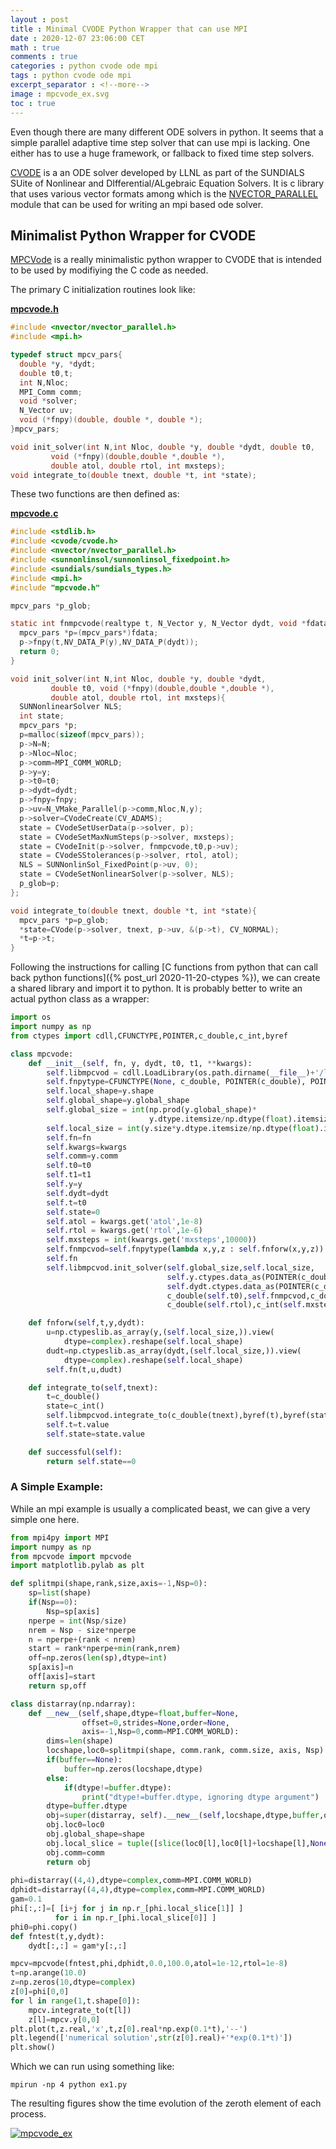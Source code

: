 ```yaml
---
layout : post
title : Minimal CVODE Python Wrapper that can use MPI
date : 2020-12-07 23:06:00 CET
math : true
comments : true
categories : python cvode ode mpi
tags : python cvode ode mpi
excerpt_separator : <!--more-->
image : mpcvode_ex.svg
toc : true
---
```


Even though there are many different ODE solvers in python. It seems that a simple parallel adaptive time step solver that can use mpi is lacking. One either has to use a huge framework, or fallback to fixed time step solvers.

[CVODE](https://computing.llnl.gov/projects/sundials/cvode) is a  an ODE solver developed by LLNL as part of the  SUNDIALS SUite of Nonlinear and DIfferential/ALgebraic Equation Solvers. It is c library that uses various vector formats among which is the [NVECTOR_PARALLEL](http://runge.math.smu.edu/arkode_dev/doc/guide/build/html/nvectors/NVector_Parallel.html) module that can be used for writing an mpi based ode solver.

<!--more-->

## Minimalist Python Wrapper for CVODE

[MPCVode](https://github.com/gurcani/mpcvode) is a really minimalistic python wrapper to CVODE that is intended to be used by modifiying the C code as needed.

The primary C initialization routines look like:

[**mpcvode.h**](https://github.com/gurcani/mpcvode/blob/master/mpcvode.h)
```c
#include <nvector/nvector_parallel.h>
#include <mpi.h> 

typedef struct mpcv_pars{
  double *y, *dydt;
  double t0,t;
  int N,Nloc;
  MPI_Comm comm;
  void *solver;
  N_Vector uv;
  void (*fnpy)(double, double *, double *);
}mpcv_pars;

void init_solver(int N,int Nloc, double *y, double *dydt, double t0,
		 void (*fnpy)(double,double *,double *),
		 double atol, double rtol, int mxsteps);
void integrate_to(double tnext, double *t, int *state);

```

These two functions are then defined as:

[**mpcvode.c**](https://github.com/gurcani/mpcvode/blob/master/mpcvode.c)
```c
#include <stdlib.h>
#include <cvode/cvode.h>
#include <nvector/nvector_parallel.h>
#include <sunnonlinsol/sunnonlinsol_fixedpoint.h>
#include <sundials/sundials_types.h>
#include <mpi.h>
#include "mpcvode.h"

mpcv_pars *p_glob;

static int fnmpcvode(realtype t, N_Vector y, N_Vector dydt, void *fdata){
  mpcv_pars *p=(mpcv_pars*)fdata;
  p->fnpy(t,NV_DATA_P(y),NV_DATA_P(dydt));
  return 0;
}

void init_solver(int N,int Nloc, double *y, double *dydt,
		 double t0, void (*fnpy)(double,double *,double *),
		 double atol, double rtol, int mxsteps){
  SUNNonlinearSolver NLS;
  int state;
  mpcv_pars *p;
  p=malloc(sizeof(mpcv_pars));
  p->N=N;
  p->Nloc=Nloc;
  p->comm=MPI_COMM_WORLD;
  p->y=y;
  p->t0=t0;
  p->dydt=dydt;
  p->fnpy=fnpy;
  p->uv=N_VMake_Parallel(p->comm,Nloc,N,y);
  p->solver=CVodeCreate(CV_ADAMS);
  state = CVodeSetUserData(p->solver, p);
  state = CVodeSetMaxNumSteps(p->solver, mxsteps);
  state = CVodeInit(p->solver, fnmpcvode,t0,p->uv);
  state = CVodeSStolerances(p->solver, rtol, atol);
  NLS = SUNNonlinSol_FixedPoint(p->uv, 0);
  state = CVodeSetNonlinearSolver(p->solver, NLS);
  p_glob=p;
};

void integrate_to(double tnext, double *t, int *state){
  mpcv_pars *p=p_glob;
  *state=CVode(p->solver, tnext, p->uv, &(p->t), CV_NORMAL);
  *t=p->t;
}
```

Following the instructions for calling [C functions from python that can call back python functions]({% post_url 2020-11-20-ctypes %}), we can create a shared library and import it to python. It is probably better to write an actual python class as a wrapper:

```py
import os
import numpy as np
from ctypes import cdll,CFUNCTYPE,POINTER,c_double,c_int,byref

class mpcvode:
    def __init__(self, fn, y, dydt, t0, t1, **kwargs):
        self.libmpcvod = cdll.LoadLibrary(os.path.dirname(__file__)+'/libmpcvode.so')
        self.fnpytype=CFUNCTYPE(None, c_double, POINTER(c_double), POINTER(c_double))
        self.local_shape=y.shape
        self.global_shape=y.global_shape
        self.global_size = int(np.prod(y.global_shape)*
                               y.dtype.itemsize/np.dtype(float).itemsize)
        self.local_size = int(y.size*y.dtype.itemsize/np.dtype(float).itemsize)
        self.fn=fn
        self.kwargs=kwargs
        self.comm=y.comm
        self.t0=t0
        self.t1=t1
        self.y=y
        self.dydt=dydt
        self.t=t0
        self.state=0
        self.atol = kwargs.get('atol',1e-8)
        self.rtol = kwargs.get('rtol',1e-6)
        self.mxsteps = int(kwargs.get('mxsteps',10000))
        self.fnmpcvod=self.fnpytype(lambda x,y,z : self.fnforw(x,y,z))
        self.fn
        self.libmpcvod.init_solver(self.global_size,self.local_size,
                                   self.y.ctypes.data_as(POINTER(c_double)),
                                   self.dydt.ctypes.data_as(POINTER(c_double)),
                                   c_double(self.t0),self.fnmpcvod,c_double(self.atol),
                                   c_double(self.rtol),c_int(self.mxsteps));

    def fnforw(self,t,y,dydt):
        u=np.ctypeslib.as_array(y,(self.local_size,)).view(
            dtype=complex).reshape(self.local_shape)
        dudt=np.ctypeslib.as_array(dydt,(self.local_size,)).view(
            dtype=complex).reshape(self.local_shape)
        self.fn(t,u,dudt)

    def integrate_to(self,tnext):
        t=c_double()
        state=c_int()
        self.libmpcvod.integrate_to(c_double(tnext),byref(t),byref(state))
        self.t=t.value
        self.state=state.value

    def successful(self):
        return self.state==0
```

### A Simple Example:

While an mpi example is usually a complicated beast, we can give a very simple one here.

```py
from mpi4py import MPI
import numpy as np
from mpcvode import mpcvode
import matplotlib.pylab as plt

def splitmpi(shape,rank,size,axis=-1,Nsp=0):
    sp=list(shape)
    if(Nsp==0):
        Nsp=sp[axis]
    nperpe = int(Nsp/size)
    nrem = Nsp - size*nperpe
    n = nperpe+(rank < nrem)
    start = rank*nperpe+min(rank,nrem)
    off=np.zeros(len(sp),dtype=int)
    sp[axis]=n
    off[axis]=start
    return sp,off

class distarray(np.ndarray):
    def __new__(self,shape,dtype=float,buffer=None,
                offset=0,strides=None,order=None,
                axis=-1,Nsp=0,comm=MPI.COMM_WORLD):
        dims=len(shape)
        locshape,loc0=splitmpi(shape, comm.rank, comm.size, axis, Nsp)
        if(buffer==None):
            buffer=np.zeros(locshape,dtype)
        else:
            if(dtype!=buffer.dtype):
                print("dtype!=buffer.dtype, ignoring dtype argument")
        dtype=buffer.dtype
        obj=super(distarray, self).__new__(self,locshape,dtype,buffer,offset,strides,order)
        obj.loc0=loc0
        obj.global_shape=shape
        obj.local_slice = tuple([slice(loc0[l],loc0[l]+locshape[l],None) for l in range(dims)])
        obj.comm=comm
        return obj
    
phi=distarray((4,4),dtype=complex,comm=MPI.COMM_WORLD)
dphidt=distarray((4,4),dtype=complex,comm=MPI.COMM_WORLD)
gam=0.1
phi[:,:]=[ [i+j for j in np.r_[phi.local_slice[1]] ] 
          for i in np.r_[phi.local_slice[0]] ]
phi0=phi.copy()
def fntest(t,y,dydt):
    dydt[:,:] = gam*y[:,:]

mpcv=mpcvode(fntest,phi,dphidt,0.0,100.0,atol=1e-12,rtol=1e-8)
t=np.arange(10.0)
z=np.zeros(10,dtype=complex)
z[0]=phi[0,0]
for l in range(1,t.shape[0]):
    mpcv.integrate_to(t[l])
    z[l]=mpcv.y[0,0]
plt.plot(t,z.real,'x',t,z[0].real*np.exp(0.1*t),'--')
plt.legend(['numerical solution',str(z[0].real)+'*exp(0.1*t)'])
plt.show()
```

Which we can run using something like:

```
mpirun -np 4 python ex1.py
```

The resulting figures show the time evolution of the zeroth element of each process.

[![mpcvode_ex](/assets/images/mpcvode_ex.svg)](/assets/images/mpcvode_ex.svg)
